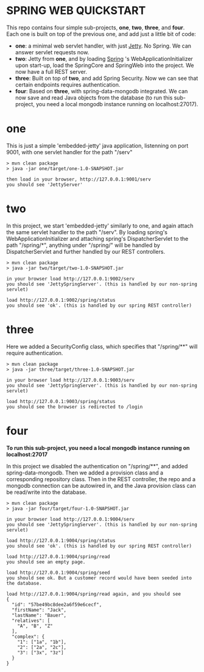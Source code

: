 SPRING WEB QUICKSTART
=====================

This repo contains four simple sub-projects, <b>one</b>, <b>two</b>, <b>three</b>, and <b>four</b>. Each one is built on top of the previous one, and add just a little bit of code:

- <b>one</b>: a minimal web servlet handler, with just <a href="http://www.eclipse.org/jetty/">Jetty</a>. No Spring. We can answer servlet requests now.
- <b>two</b>: Jetty from <b>one</b>, and by loading <a href="http://spring.io/">Spring</a> 's WebApplicationInitializer upon start-up, load the SpringCore and SpringWeb into the project. We now have a full REST server.
- <b>three</b>: Built on top of <b>two</b>, and add Spring Security. Now we can see that certain endpoints requires authentication.
- <b>four</b>: Based on <b>three</b>, with spring-data-mongodb integrated. We can now save and read Java objects from the database (to run this sub-project, you need a local mongodb instance running on localhost:27017).

# one

This is just a simple 'embedded-jetty' java application, listenning on port 9001, with one servlet handler for the path "/serv"

```
> mvn clean package
> java -jar one/target/one-1.0-SNAPSHOT.jar

then load in your browser, http://127.0.0.1:9001/serv
you should see 'JettyServer'
```

# two

In this project, we start 'embedded-jetty' similarly to one, and again attach the same servlet handler to the path "/serv". By loading spring's WebApplicationInitializer and attaching spring's DispatcherServlet to the path "/spring/\*", anything under "/spring/" will be handled by DispatcherServlet and further handled by our REST controllers.

```
> mvn clean package
> java -jar two/target/two-1.0-SNAPSHOT.jar

in your browser load http://127.0.0.1:9002/serv
you should see 'JettySpringServer'. (this is handled by our non-spring servlet)

load http://127.0.0.1:9002/spring/status
you should see 'ok'. (this is handled by our spring REST controller)
```


# three

Here we added a SecurityConfig class, which specifies that "/spring/**" will require authentication.

```
> mvn clean package
> java -jar three/target/three-1.0-SNAPSHOT.jar

in your browser load http://127.0.0.1:9003/serv
you should see 'JettySpringServer'. (this is handled by our non-spring servlet)

load http://127.0.0.1:9003/spring/status
you should see the browser is redirected to /login
```

# four

<b>To run this sub-project, you need a local mongodb instance running on localhost:27017</b>

In this project we disabled the authentication on "/spring/**", and added spring-data-mongodb. Then we added a provision class and a corresponding repository class. Then in the REST controller, the repo and a mongodb connection can be autowired in, and the Java provision class can be read/write into the database.

```
> mvn clean package
> java -jar four/target/four-1.0-SNAPSHOT.jar

in your browser load http://127.0.0.1:9004/serv
you should see 'JettySpringServer'. (this is handled by our non-spring servlet)

load http://127.0.0.1:9004/spring/status
you should see 'ok'. (this is handled by our spring REST controller)

load http://127.0.0.1:9004/spring/read
you should see an empty page.

load http://127.0.0.1:9004/spring/seed
you should see ok. But a customer record would have been seeded into the database.

load http://127.0.0.1:9004/spring/read again, and you should see
{
  "id": "57be49bc8dee2a6f59e6cecf",
  "firstName": "Jack",
  "lastName": "Bauer",
  "relatives": [
    "A", "B", "Z"
  ],
  "complex": {
    "1": ["1a", "1b"],
    "2": ["2a", "2c"],
    "3": ["3x", "3z"]
  }
}
```
